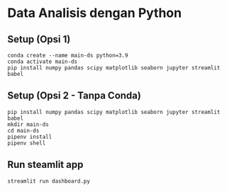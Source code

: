 # Data Analisis dengan Python

## Setup  (Opsi 1)
```
conda create --name main-ds python=3.9
conda activate main-ds
pip install numpy pandas scipy matplotlib seaborn jupyter streamlit babel
```

## Setup (Opsi 2 - Tanpa Conda)
```
pip install numpy pandas scipy matplotlib seaborn jupyter streamlit babel
mkdir main-ds
cd main-ds
pipenv install
pipenv shell
```

## Run steamlit app
```
streamlit run dashboard.py
```
